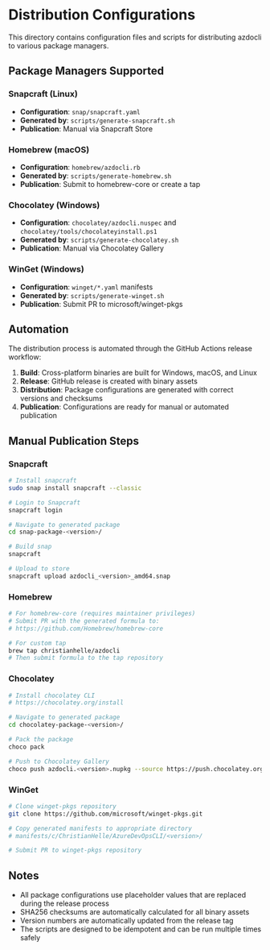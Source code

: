 # Distribution Configurations

This directory contains configuration files and scripts for distributing azdocli to various package managers.

## Package Managers Supported

### Snapcraft (Linux)
- **Configuration**: `snap/snapcraft.yaml`
- **Generated by**: `scripts/generate-snapcraft.sh`
- **Publication**: Manual via Snapcraft Store

### Homebrew (macOS)
- **Configuration**: `homebrew/azdocli.rb`
- **Generated by**: `scripts/generate-homebrew.sh`
- **Publication**: Submit to homebrew-core or create a tap

### Chocolatey (Windows)
- **Configuration**: `chocolatey/azdocli.nuspec` and `chocolatey/tools/chocolateyinstall.ps1`
- **Generated by**: `scripts/generate-chocolatey.sh`
- **Publication**: Manual via Chocolatey Gallery

### WinGet (Windows)
- **Configuration**: `winget/*.yaml` manifests
- **Generated by**: `scripts/generate-winget.sh`
- **Publication**: Submit PR to microsoft/winget-pkgs

## Automation

The distribution process is automated through the GitHub Actions release workflow:

1. **Build**: Cross-platform binaries are built for Windows, macOS, and Linux
2. **Release**: GitHub release is created with binary assets
3. **Distribution**: Package configurations are generated with correct versions and checksums
4. **Publication**: Configurations are ready for manual or automated publication

## Manual Publication Steps

### Snapcraft
```bash
# Install snapcraft
sudo snap install snapcraft --classic

# Login to Snapcraft
snapcraft login

# Navigate to generated package
cd snap-package-<version>/

# Build snap
snapcraft

# Upload to store
snapcraft upload azdocli_<version>_amd64.snap
```

### Homebrew
```bash
# For homebrew-core (requires maintainer privileges)
# Submit PR with the generated formula to:
# https://github.com/Homebrew/homebrew-core

# For custom tap
brew tap christianhelle/azdocli
# Then submit formula to the tap repository
```

### Chocolatey
```bash
# Install chocolatey CLI
# https://chocolatey.org/install

# Navigate to generated package
cd chocolatey-package-<version>/

# Pack the package
choco pack

# Push to Chocolatey Gallery
choco push azdocli.<version>.nupkg --source https://push.chocolatey.org/
```

### WinGet
```bash
# Clone winget-pkgs repository
git clone https://github.com/microsoft/winget-pkgs.git

# Copy generated manifests to appropriate directory
# manifests/c/ChristianHelle/AzureDevOpsCLI/<version>/

# Submit PR to winget-pkgs repository
```

## Notes

- All package configurations use placeholder values that are replaced during the release process
- SHA256 checksums are automatically calculated for all binary assets
- Version numbers are automatically updated from the release tag
- The scripts are designed to be idempotent and can be run multiple times safely